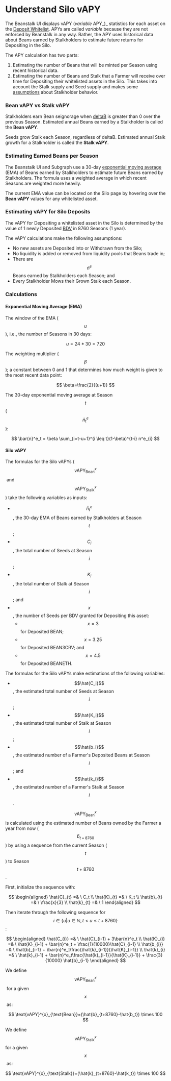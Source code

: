 # Understand Silo vAPY

The Beanstalk UI displays vAPY (_variable_ APY_)_ statistics for each asset on the [Deposit Whitelist](../../farm/silo/#deposit-whitelist). APYs are called _variable_ because they are not enforced by Beanstalk in any way. Rather, the APY uses historical data about Beans earned by Stalkholders to estimate future returns for Depositing in the Silo.

The APY calculation has two parts:

1. Estimating the number of Beans that will be minted per Season using recent historical data.
2. Estimating the number of Beans and Stalk that a Farmer will receive over time for Depositing their whitelisted assets in the Silo. This takes into account the Stalk supply and Seed supply and makes some [assumptions](understand-silo-vapy.md#estimating-vapy-for-silo-deposits) about Stalkholder behavior.

### Bean vAPY vs Stalk vAPY

Stalkholders earn Bean seignorage when [deltaB](../../protocol/glossary.md#deltab) is greater than 0 over the previous Season. Estimated annual Beans earned by a Stalkholder is called the **Bean vAPY**.

Seeds grow Stalk each Season, regardless of deltaB. Estimated annual Stalk growth for a Stalkholder is called the **Stalk vAPY**.

### Estimating Earned Beans per Season

The Beanstalk UI and Subgraph use a 30-day [exponential moving average](https://en.wikipedia.org/wiki/Moving\_average#Exponential\_moving\_average) (EMA) of Beans earned by Stalkholders to estimate future Beans earned by Stalkholders. The formula uses a weighted average in which recent Seasons are weighted more heavily.

The current EMA value can be located on the Silo page by hovering over the **Bean vAPY** values for any whitelisted asset.

### Estimating vAPY for Silo Deposits

The vAPY for Depositing a whitelisted asset in the Silo is determined by the value of 1 newly Deposited [BDV](../../protocol/glossary.md#bean-denominated-value) in 8760 Seasons (1 year).

The vAPY calculations make the following assumptions:

* No new assets are Deposited into or Withdrawn from the Silo;
* No liquidity is added or removed from liquidity pools that Beans trade in;
* There are $$\bar{n}^e$$ Beans earned by Stalkholders each Season; and
* Every Stalkholder Mows their Grown Stalk each Season.&#x20;

### Calculations

#### Exponential Moving Average (EMA)

The window of the EMA ($$u$$), i.e., the number of Seasons in 30 days:

$$
u = 24 * 30 = 720
$$

The weighting multiplier ($$\beta$$);  a constant between 0 and 1 that determines how much weight is given to the most recent data point:

$$
\beta=\frac{2}{(u+1)}
$$

The 30-day exponential moving average at Season $$t$$ ($$\bar{n}^e_t$$):

$$
\bar{n}^e_t = \beta \sum_{i=t-u+1}^{i \leq t}(1-\beta)^{t-i} n^e_{i}
$$

#### Silo vAPY

The formulas for the Silo vAPYs ($$\text{vAPY}^{x}_{\text{Bean}}$$​ and $$\text{vAPY}^{x}_{\text{Stalk}}$$​)  take the following variables as inputs:

* $$\bar{n}^e_t$$, the 30-day EMA of Beans earned by Stalkholders at Season $$t$$​;
* $$C_i$$, the total number of Seeds at Season $$i$$​;
* $$K_i$$, the total number of Stalk at Season $$i$$; and​
* $$x$$, the number of Seeds per BDV granted for Depositing this asset:
  * $$x = 3$$ for Deposited BEAN;
  * $$x= 3.25$$ for Deposited BEAN3CRV; and
  * $$x= 4.5$$ for Deposited BEANETH.

The formulas for the Silo vAPYs make estimations of the following variables:

* $$\hat{C_i}$$, the estimated total number of Seeds at Season $$i$$;​
* $$\hat{K_i}$$, the estimated total number of Stalk at Season $$i$$;
* $$\hat{b_i}$$, the estimated number of a Farmer's Deposited Beans at Season $$i$$​; and
* $$\hat{k_i}$$​, the estimated number of a Farmer's Stalk at Season $$i$$.​

$$\text{vAPY}^{x}_{\text{Bean}}$$ is calculated using the estimated number of Beans owned by the Farmer a year from now ($$\hat{b}_{t+8760}$$) by using a sequence from the current Season ($$t$$​) to Season $$t+8760$$​.

First, initialize the sequence with:

$$
\begin{aligned}
\hat{C}_{t} =& \ C_t \\
\hat{K}_{t} =& \ K_t \\
\hat{b}_{t} =& \ \frac{x}{3} \\
\hat{k}_{t} =& \ 1
\end{aligned}
$$

Then iterate through the following sequence for $$i \in\{{u | u \in \mathbb{N}, t < u \leq t+8760}\}$$​:

$$
\begin{aligned}
\hat{C_{i}} =& \ \hat{C}_{i-1} + 3\bar{n}^e_t \\
\hat{K}_{i} =& \ \hat{K}_{i-1} + \bar{n}^e_t + \frac{1}{10000}\hat{C}_{i-1} \\
\hat{b_{i}} =& \ \hat{b}_{i-1} + \bar{n}^e_t\frac{\hat{k}_{i-1}}{\hat{K}_{i-1}} \\
\hat{k}_{i} =& \ \hat{k}_{i-1} + \bar{n}^e_t\frac{\hat{k}_{i-1}}{\hat{K}_{i-1}} + \frac{3}{10000} \hat{b}_{i-1}
\end{aligned}
$$

We define $$\text{vAPY}^{x}_{\text{Bean}}$$​ for a given $$x$$​ as:

$$
\text{vAPY}^{x}_{\text{Bean}}=(\hat{b}_{t+8760}-\hat{b_t}) \times 100
$$

We define $$\text{vAPY}^{x}_{\text{Stalk}}$$​ for a given $$x$$​ as:

$$
\text{vAPY}^{x}_{\text{Stalk}}=(\hat{k}_{t+8760}-\hat{k_t}) \times 100
$$

